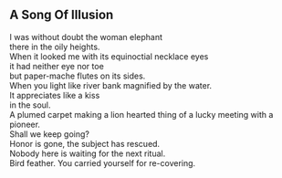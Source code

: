 A Song Of Illusion
------------------
I was without doubt the woman elephant  
there in the oily heights.  
When it looked me with its equinoctial necklace eyes  
it had neither eye nor toe  
but paper-mache flutes on its sides.  
When you light like river bank magnified by the water.  
It appreciates like a kiss  
in the soul.  
A plumed carpet making a lion hearted thing of a lucky meeting with a pioneer.  
Shall we keep going?  
Honor is gone, the subject has rescued.  
Nobody here is waiting for the next ritual.  
Bird feather. You carried yourself for re-covering.  
